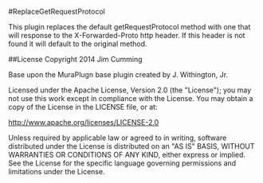 #ReplaceGetRequestProtocol

This plugin replaces the default getRequestProtocol method with one that will response to the X-Forwarded-Proto http header. If this header is not found it will default to the original method.



##License
Copyright 2014 Jim Cumming 

Base upon the MuraPlugn base plugin created by J. Withington, Jr.

Licensed under the Apache License, Version 2.0 (the "License"); you may not use this work except in compliance with the License. You may obtain a copy of the License in the LICENSE file, or at:

http://www.apache.org/licenses/LICENSE-2.0

Unless required by applicable law or agreed to in writing, software distributed under the License is distributed on an "AS IS" BASIS, WITHOUT WARRANTIES OR CONDITIONS OF ANY KIND, either express or implied. See the License for the specific language governing permissions and limitations under the License.
